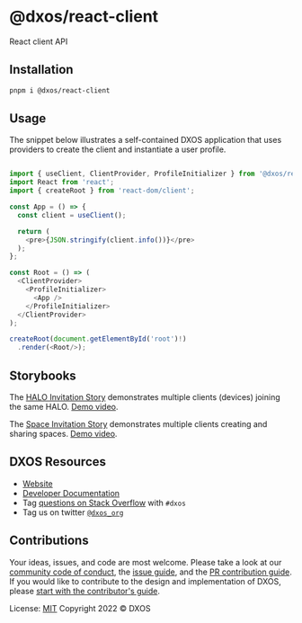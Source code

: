 # @dxos/react-client

React client API

## Installation

```bash
pnpm i @dxos/react-client
```

## Usage

The snippet below illustrates a self-contained DXOS application that uses providers to create the client and instantiate a user profile.

```javascript

import { useClient, ClientProvider, ProfileInitializer } from '@dxos/react-client';
import React from 'react';
import { createRoot } from 'react-dom/client';

const App = () => {
  const client = useClient();

  return (
    <pre>{JSON.stringify(client.info())}</pre>
  );
};

const Root = () => (
  <ClientProvider>
    <ProfileInitializer>
      <App />
    </ProfileInitializer>
  </ClientProvider>
);

createRoot(document.getElementById('root')!)
  .render(<Root/>);

```

## Storybooks

The [HALO Invitation Story](./stories/halo-invitations.stories.tsx) demonstrates multiple clients (devices) joining the same HALO. [Demo video](https://user-images.githubusercontent.com/3523355/137532718-a21f1f27-9854-4c0b-831a-e9ff92feac49.mov).

The [Space Invitation Story](./stories/space-invitations.stories.tsx) demonstrates multiple clients creating and sharing spaces. [Demo video](https://user-images.githubusercontent.com/3523355/137532717-e77395dc-96f9-4e4b-8f67-e6bd026a3abe.mov).

## DXOS Resources

- [Website](https://dxos.org)
- [Developer Documentation](https://docs.dxos.org)
- Tag [questions on Stack Overflow](https://stackoverflow.com/questions/tagged/dxos) with `#dxos`
- Tag us on twitter [`@dxos_org`](https://twitter.com/dxos_org)

## Contributions

Your ideas, issues, and code are most welcome. Please take a look at our [community code of conduct](https://github.com/dxos/dxos/blob/main/CODE_OF_CONDUCT.md), the [issue guide](https://github.com/dxos/dxos/blob/main/CONTRIBUTING.md#submitting-issues), and the [PR contribution guide](https://github.com/dxos/dxos/blob/main/CONTRIBUTING.md#submitting-prs). If you would like to contribute to the design and implementation of DXOS, please [start with the contributor's guide](https://github.com/dxos/dxos/blob/main/CONTRIBUTING.md).

License: [MIT](./LICENSE) Copyright 2022 © DXOS
